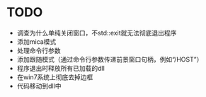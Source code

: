 # TODO

- 调查为什么单纯关闭窗口，不std::exit就无法彻底退出程序
- 添加mica模式
- 处理命令行参数
- 添加跟随模式（通过命令行参数传递前景窗口句柄，例如“/HOST”）
- 程序退出时释放所有已加载的dll
- 在win7系统上彻底去掉边框
- 代码移动到dll中
